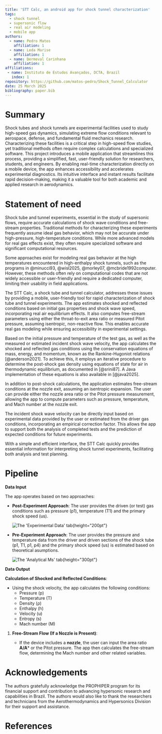 ```yaml
---
title: 'STT Calc, an android app for shock tunnel characterization'
tags:
  - shock tunnel
  - supersonic flow
  - real air modeling
  - mobile app
authors:
  - name: Pedro Matos
    affiliation: 1
  - name: Leda Marise
    affiliation: 1
  - name: Dermeval Carinhana
    affiliation: 1
affiliations:
 - name: Instituto de Estudos Avançados, DCTA, Brazil
   index: 1
repository: https://github.com/matos-pedro/Shock_Tunnel_Calculator
date: 25 March 2025
bibliography: paper.bib
---
```

# Summary

Shock tubes and shock tunnels are experimental facilities used to study high-speed gas dynamics, simulating extreme flow conditions relevant to aerospace, defense, and fundamental fluid mechanics research. Characterizing these facilities is a critical step in high-speed flow studies, yet traditional methods often require complex calculations and specialized software. This project introduces a mobile application that streamlines this process, providing a simplified, fast, user-friendly solution for researchers, students, and engineers. By enabling real-time characterization directly on a mobile device, the app enhances accessibility and accelerates experimental diagnostics. Its intuitive interface and instant results facilitate rapid decision-making, making it a valuable tool for both academic and applied research in aerodynamics.

# Statement of need

Shock tube and tunnel experiments, essential in the study of supersonic flows, require accurate calculations of shock wave conditions and free-stream properties. Traditional methods for characterizing these experiments frequently assume ideal gas behavior, which may not be accurate under high-pressure, high-temperature conditions. While more advanced models for real gas effects exist, they often require specialized software and significant computational resources.

Some approaches exist for modeling real gas behavior at the high temperatures encountered in high-enthalpy shock tunnels, such as the programs in @minucci93, @wisl2025, @morley07, @mcbride1992computer. However, these methods often rely on computational codes that are not widely accessible or user-friendly and require a dedicated computer, limiting their usability in field applications.

The STT Calc, a shock tube and tunnel calculator, addresses these issues by providing a mobile, user-friendly tool for rapid characterization of shock tube and tunnel experiments. The app estimates shocked and reflected conditions based on initial gas properties and shock wave speed, incorporating real air equilibrium effects. It also computes free-stream parameters using either the throat-to-exit area ratio or measured Pitot pressure, assuming isentropic, non-reactive flow. This enables accurate real gas modeling while ensuring accessibility in experimental settings.

Based on the initial pressure and temperature of the test gas, as well as the measured or estimated incident shock wave velocity, the app calculates the shocked and reflected gas conditions using the conservation equations of mass, energy, and momentum, known as the Rankine-Hugoniot relations [@anderson2021]. To achieve this, it employs an iterative procedure to determine the post-shock gas density using equations of state for air in thermodynamic equilibrium, as documented in [@srini87]. A Java implementation of these equations is also available in [@java2025].

In addition to post-shock calculations, the application estimates free-stream conditions at the nozzle exit, assuming an isentropic expansion. The user can provide either the nozzle area ratio or the Pitot pressure measurement, allowing the app to compute parameters such as pressure, temperature, and Mach number at the nozzle exit.

The incident shock wave velocity can be directly input based on experimental data provided by the user or estimated from the driver gas conditions, incorporating an empirical correction factor. This allows the app to support both the analysis of completed tests and the prediction of expected conditions for future experiments.

With a simple and efficient interface, the STT Calc quickly provides essential information for interpreting shock tunnel experiments, facilitating both analysis and test planning.

# Pipeline

**Data Input**

The app operates based on two approaches:

- **Post-Experiment Approach**: The user provides the driven (or test) gas conditions such as pressure (p1), temperature (T1) and the primary shock speed (us).

  ![The 'Experimental Data' tab](Images/experimental.jpeg){height="200pt"}
- **Pre-Experiment Approach**: The user provides the pressure and temperature data from the driver and driven sections of the shock tube (p1, T1, p1, p4) and the primary shock speed (us) is estimated based on theoretical asumptions.

  ![The 'Analytical Ms' tab](Images/analytical_ms.jpeg){height="300pt"}

**Data Output**

**Calculation of Shocked and Reflected Conditions**:

- Using the shock velocity, the app calculates the following conditions:
  - Pressure (p)
  - Temperature (T)
  - Density (ρ)
  - Enthalpy (h)
  - Velocity (u)
  - Entropy (s)
  - Mach number (M)

1. **Free-Stream Flow (If a Nozzle is Present)**:

   - If the device includes a **nozzle**, the user can input the area ratio **A/A*** or the Pitot pressure. The app then calculates the free-stream flow, determining the Mach number and other related variables.


# Acknowledgements

The authors gratefully acknowledge the PROPHIPER program for its financial support and contribution to advancing hypersonic research and capabilities in Brazil. The authors would also like to thank the researchers and technicians from the Aerothermodynamics and Hypersonics Division for their support and assistance.

# References
